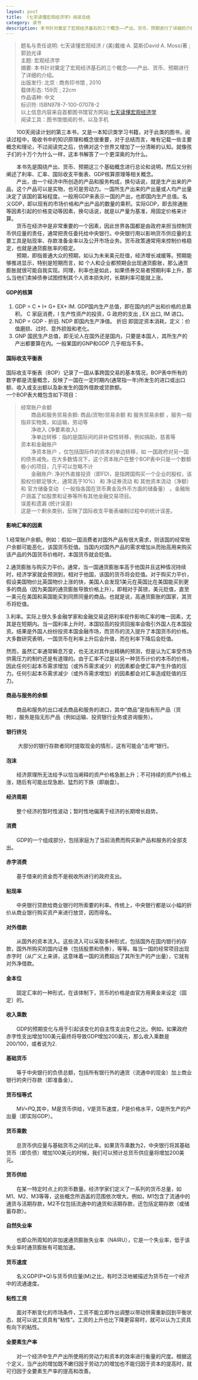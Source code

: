 ```yaml
---
layout: post
title: 《七天读懂宏观经济学》阅读总结
category: 读书
description: 本书针对奠定了宏观经济基石的三个概念——产出、货币、预期进行了详细的介绍
---
```


> 题名与责任说明: 七天读懂宏观经济 / (美)戴维·A. 莫斯(David A. Moss)著 ; 郭劲光译 <br>
主题: 宏观经济学 <br>
摘要: 本书针对奠定了宏观经济基石的三个概念——产出、货币、预期进行了详细的介绍。 <br>
出版发行: 北京 : 商务印书馆 , 2010  <br>
载体形态: 159页 ; 22cm  <br>
作品语种: 中文 <br>
标识符: ISBN978-7-100-07078-2  <br>
以上信息内容来自首都图书馆官方网站:[七天读懂宏观经济学](http://primo.clcn.net.cn:1701/primo_library/libweb/action/display.do;jsessionid=F29E41577AD23EAA2178C60DD7B093F2?tabs=detailsTab&ct=display&fn=search&doc=dedupmrg60724018&indx=2&recIds=dedupmrg60724018&recIdxs=1&elementId=1&renderMode=poppedOut&displayMode=full&frbrVersion=&frbg=&&vl(23971421UI0)=title&dscnt=0&scp.scps=scope%3A%28ST%29+&mode=Basic&vid=ST&srt=rank&tab=default_tab&dum=true&vl(freeText0)=七天读懂宏观经济学&dstmp=1523415078000) <br>
阅读工具：图书馆借阅的书，以及手机 <br>

&#8195;&#8195;100天阅读计划的第三本书，又是一本知识类学习书籍，对于此类的图书，阅读过程中，吸收书中的知识原理和概念很重要，对于总结而言，唯有记载一些主要概念和理论，不过阅读完之后，仿佛对这个世界又增加了一分清晰的认知。就像孩子们的十万个为什么一样，这本书解答了一个更深奥的为什么。<br>

&#8195;&#8195;本书先是围绕产出、货币、预期这三个基础概念进行总论和说明，然后又分别阐述了利率、汇率、国际收支平衡表、GDP核算原理等相关概念。<br>
&#8195;&#8195;产出，由一个经济中所创造的产品和服务构成，换句话说，就是生产出来的产品，这个产品可以是实物，也可是劳动力。一国所生产出来的产出量或人均产出量决定了该国的富裕程度。一般用GDP来表示一国的产出，也即国内生产总值。名义GDP，即以现有的市场价格和产出产品的数量的乘积。实际GDP，即去除通胀等因素引起的价格变动等因素，换句话说，就是以产量为基准，用固定价格来计算。 <br>
&#8195;&#8195;货币在经济中是非常重要的一个因素，因此世界各国都是由政府来担当控制货币供应量的责任，通常把责任委托给中央银行。中央银行用以影响货币供应量的主要工具是贴现率、存款准备金率以及公开市场业务。货币政策通常用来控制价格稳定，也就是通货膨胀率的稳定。<br>
&#8195;&#8195;预期，即指普通大众的预期，如认为未来美元贬值，经济增长减缓等。预期能够推进显示，特别是短期而言，如 个人和企业都预期会出现通货膨胀，那么通货膨胀就很可能自我实现。同理，利率也是如此，如果债券交易者预期利率上升，那么当他们卖掉债券试图控制其个人资本损失时，长期利率可能就上涨。

#### GDP的核算 ####
1. GDP = C + I+ G+ EX+ IM. GDP国内生产总值，即在国内的产出和价格的总乘积。 C 家庭消费，I 生产性资产的投资，G 政府的支出 , EX 出口, IM 进口。<br>
2. NDP = GDP - 折旧. NDP 即国内生产净值。 折旧 即固定资本消耗，定义：价值磨损、过时、意外损毁和老化。
3. GNP 国民生产总值，即无论人在国外还是国内，只要是本国人，其所生产的产出都要算在内。一般某国的GNP和GDP 几乎相当不多。

#### 国际收支平衡表 ####
国际收支平衡表（BOP）记录了一国从事跨国交易的基本情况，BOP表中所有的数字都是流量概念，反映了一国在一定时期内(通常指一年)所发生的进口或出口额、收入或支出额以及新发生的国外借款或贷款额。<br>
一个BOP表大概包含如下项目：
> 经常账户余额 <br>
&#8195;&#8195;商品和服务贸易余额: 商品(货物)贸易余额 和 服务贸易余额 ，服务一般指非实物类，如运输，劳动等<br>
&#8195;&#8195;净收入 (净要素收入)   <br>
&#8195;&#8195;净单边转移：指的是国际间的非补偿性转移，例如捐助，慈善等 <br>
资本和金融账户 <br>
&#8195;&#8195;净资本账户 ，仅包括国际件的资本的单边转移，如 一国政府对另一国的债务减免。在大多数情况下，这个资本账户在整个BOP表中只是一个数额极小的项目，几乎可以忽略不计<br>
&#8195;&#8195;金融账户: 净对外直接投资（即FDI，是指跨国购买一个企业的股权，该股权份额足够大，通常高于10%） 和 净证券流动 和 其他资本流动（净额） 和 官方储备变动 （一般指各国在货币黄金及外币方面的储备量） 。金融账户涵盖了如股票和证券等所有其他金融交易项目。<br>
误差和遗漏 (统计误差) <br>
这是一个剩余类别，反映了国际收支平衡表编制过程中的统计误差。

#### 影响汇率的因素 ####

1.经常账户余额。例如：假如一国消费者对国外产品有很大需求，则该国的经常账户余额可能恶化，该国货币贬值。当国内对国外产品的需求增加从而抬高用来购买该产品的外国货币价格时，本国货币就会贬值。

2.通货膨胀与购买力平价。通常，当一国通货膨胀率高于他国并且这种情况持续时，经济学家就会预测到，相对于他国，该国的货币将会贬值。对于购买力平价，假设美国物价比英国物价上涨的快，美国人会发现1美元在英国比在美国能买到更多的商品（因为美国的通货膨胀导致价格上升）。即相对于英镑，美元贬值，直至一美元在美国和英国能买到同质同量的商品。也就是说，高通货膨胀的国家，其货币将贬值。

3.利率。实际上很久多金融学家和金融交易这把利率视作影响汇率的唯一因素，尤其是在短期内。当一国利率上升时，本国较高的投资回报率会吸引外国人在本国投资。结果是外国人纷纷投资本国金融市场，而货币的流入提升了本国货币的价格。 大多数研究表明，一国货币在利率上升后会升值，而在利率下降后会贬值。

然而，虽然汇率通常瞬息万变，也无法对其作出精确的预测，但是认为汇率受市场供需压力的制约还是有道理的。由于汇率不过是以另一种货币计价的本币的价格，因此任何引起本币需求增加（或外币需求减少）的因素都会使汇率产生升值的压力。任何引起本币需求减少（或外币需求增加）的因素都会对汇率造成贬值的压力。


#### 商品与服务的余额 ####

&#8195;&#8195;商品和服务的出口减去商品和服务的进口，其中“商品”是指有形产品（货物），服务是指无形产品（例如运输、投资银行业务或咨询服务）。

#### 银行挤兑 ####
&#8195;&#8195; 大部分的银行存款者同时提取现金的情形，这有可能会“击垮”银行。

#### 泡沫 ####
&#8195;&#8195;经济原理所无法给予以恰当阐释的资产价格急剧上升；不可持续的资产价格上涨，随后有可能出现急剧、猛烈的下跌（即崩盘）。

#### 经济周期 ####
&#8195;&#8195;整个经济的暂时性波动；暂时性地偏离于经济的长期增长趋势。

#### 消费 ####
&#8195;&#8195;GDP的一个组成部分，包括家庭为了当前消费而购买新产品和服务的全部支出。

#### 赤字消费 ####
&#8195;&#8195;基于借来的资金而不是税收所进行的政府支出。

#### 贴现率 ####
&#8195;&#8195;中央银行贷款给商业银行时所索要的利率。传统上，中央银行都是以小幅的折价从商业银行购买资产来进行放贷，因而得名。

#### 对外借款 ####
&#8195;&#8195;从国外的资本流入。这些流入可以采取多种形式，包括国外在国内银行的存款，国外所购买的国内证券（包括股票和债券），等等。每当一国的经常项目出现赤字时（从广义上来讲，这意味着一国的消费超出了其所生产的产出量），它就有对外净借款。

#### 金本位 ####
&#8195;&#8195;固定汇率的一种形式，在该体制下，货币的价格是由官方用黄金来设定（固定）的。

#### 收入乘数 ####
&#8195;&#8195;GDP的预期变化与用于引起该变化的自主性支出变化之比。例如，如果政府赤字性支出增加100美元最终将导致GDP增加200美元，那么收入乘数是 200/100，或者说为2.

#### 基础货币 ####
&#8195;&#8195;等于中央银行的负债总额，包括所有银行外的通货（流通中的现金）加上商业银行的央行存款（即准备金）。

#### 货币恒等式 ####
&#8195;&#8195;M*V=P*Q,其中，M是货币供给，V是货币速度，P是价格水平，Q是所生产的产出量（即实际GDP）。

#### 货币乘数 ####
&#8195;&#8195;总货币供应量与基础货币之间的比率。如果货币乘数为2，中央银行将其基础货币（即负债）增加100美元的时候，我们可以预计总货币供应量将增加200美元。

#### 货币供给 #### 
&#8195;&#8195;在某一特定时点上的货币数量。经济学家们定义了一系列的货币总量，如M1、M2、M3等等，这些概念所涵盖的范围依次增大。例如，M1包含了流通中的通货与活期存款，M2不仅包括流通中的通货和活期存款，还包括定期存款（或储蓄存款）。

#### 自然失业率 ####
&#8195;&#8195;也即众所周知的非加速通货膨胀失业率（NAIRU），它是一个失业率，低于该失业率时通货膨胀有可能加速。

#### 货币速度 ####
&#8195;&#8195;名义GDP(P*Q)与货币供应量(M)之比，有时泛泛地被描述为货币在一个经济中的流通速度。

#### 粘性工资 ####
&#8195;&#8195;面对不断变化的市场条件，工资不能立即作出调整以带动供需重新回到平衡状态，就可以说工资具有“粘性”。工资的上升也比下降更容易时，就可以认为工资具有向下的粘性。

#### 全要素生产率 ####
&#8195;&#8195;对一个经济中生产产出所使用的劳动力和资本的效率进行衡量的尺度。根据这个定义，当产出的增加既不嫩归因于劳动力的增加也不能归因于资本的提高时，就可归因于全要素生产率的提高和改善。
